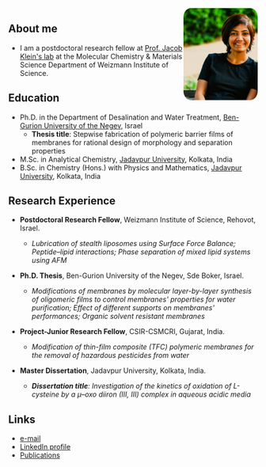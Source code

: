              
<img src="me.JPG" align="right" width="150px" style="border-radius:10%;">


## About me
* I am a postdoctoral research fellow at [Prof. Jacob Klein's lab](https://www.weizmann.ac.il/MCMS/klein/) at the Molecular Chemistry & Materials Science Department of Weizmann Institute of Science.

## Education
* Ph.D. in the Department of Desalination and Water Treatment, [Ben-Gurion University of the Negev](https://www.bgu.ac.il/en/), Israel
  - __Thesis title__: Stepwise fabrication of polymeric barrier films of membranes for rational design of morphology and separation properties
* M.Sc. in Analytical Chemistry, [Jadavpur University](https://jadavpuruniversity.in/), Kolkata, India
* B.Sc. in Chemistry (Hons.) with Physics and Mathematics, [Jadavpur University](https://jadavpuruniversity.in/), Kolkata, India

## Research Experience
- __Postdoctoral Research Fellow__, Weizmann Institute of Science, Rehovot, Israel.
  - _Lubrication of stealth liposomes using Surface Force Balance; Peptide–lipid interactions; Phase separation of mixed lipid systems using AFM_
  
- __Ph.D. Thesis__, Ben-Gurion University of the Negev, Sde Boker, Israel.
  - _Modifications of membranes by molecular layer-by-layer synthesis of oligomeric films to control membranes' properties for water purification; Effect of different supports on membranes' performances; Organic solvent resistant membranes_ 
  
- __Project-Junior Research Fellow__, CSIR-CSMCRI, Gujarat, India.
  - _Modification of thin-film composite (TFC) polymeric membranes for the removal of hazardous pesticides from water_
- __Master Dissertation__, Jadavpur University, Kolkata, India.
  -  ___Dissertation title__: Investigation of the kinetics of oxidation of L-cysteine by a μ–oxo diiron (III, III) complex in aqueous acidic media_

## Links
* [e-mail](paramita.manna@weizmann.ac.il)
* [LinkedIn profile](linkedin.com/in/paramita-manna-0a88984b)
* [Publications](https://scholar.google.com/citations?user=Mv7IT3AAAAAJ&hl=en)

